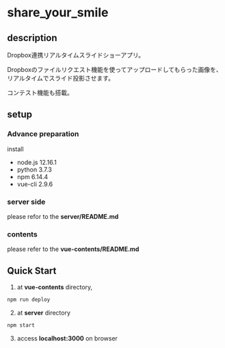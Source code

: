 # share_your_smile

## description

Dropbox連携リアルタイムスライドショーアプリ。

Dropboxのファイルリクエスト機能を使ってアップロードしてもらった画像を、
リアルタイムでスライド投影させます。

コンテスト機能も搭載。

## setup

### Advance preparation

install
- node.js 12.16.1
- python 3.7.3
- npm 6.14.4
- vue-cli 2.9.6

### server side

please refor to the **server/README.md**

### contents

please refer to the **vue-contents/README.md**

## Quick Start

1. at **vue-contents** directory,

```bash
npm run deploy
```

2. at **server** directory

```bash
npm start
```

3. access **localhost:3000** on browser